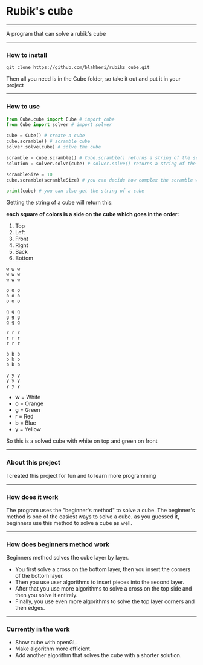 # Rubik's cube

___
A program that can solve a rubik's cube

___
### How to install
`git clone https://github.com/blahberi/rubiks_cube.git`

Then all you need is in the Cube folder,
so take it out and put it in your project

___
### How to use
```python
from Cube.cube import Cube # import cube
from Cube import solver # import solver

cube = Cube() # create a cube
cube.scramble() # scramble cube
solver.solve(cube) # solve the cube
```
```python
scramble = cube.scramble() # Cube.scramble() returns a string of the scramble
solution = solver.solve(cube) # solver.solve() returns a string of the solution
```
```python
scrambleSize = 10
cube.scramble(scrambleSize) # you can decide how complex the scramble will be. default of 20
```
```python
print(cube) # you can also get the string of a cube
```
Getting the string of a cube will return this:

**each square of colors is a side on the cube which goes in the order:**
1. Top
2. Left
3. Front
4. Right
5. Back
6. Bottom
```
w w w 
w w w 
w w w 

o o o 
o o o 
o o o 

g g g 
g g g 
g g g 

r r r 
r r r 
r r r 

b b b 
b b b 
b b b 

y y y 
y y y 
y y y 
```

- w = White
- o = Orange
- g = Green
- r = Red
- b = Blue
- y = Yellow

So this is a solved cube with white on top and green on front

___

### About this project
I created this project for fun and to learn more programming

___

### How does it work
The program uses the "beginner's method" to solve a cube.
The beginner's method is one of the easiest ways to solve a cube.
as you guessed it, beginners use this method to solve a cube as well.

___

### How does beginners method work
Beginners method solves the cube layer by layer.

- You first solve a cross on the bottom layer, then you insert the corners of the bottom layer.
- Then you use user algorithms to insert pieces into the second layer.
- After that you use more algorithms to solve a cross on the top side and then you solve it entirely.
- Finally, you use even more algorithms to solve the top layer corners and then edges.

___
### Currently in the work
- Show cube with openGL.
- Make algorithm more efficient.
- Add another algorithm that solves the cube with a shorter solution.